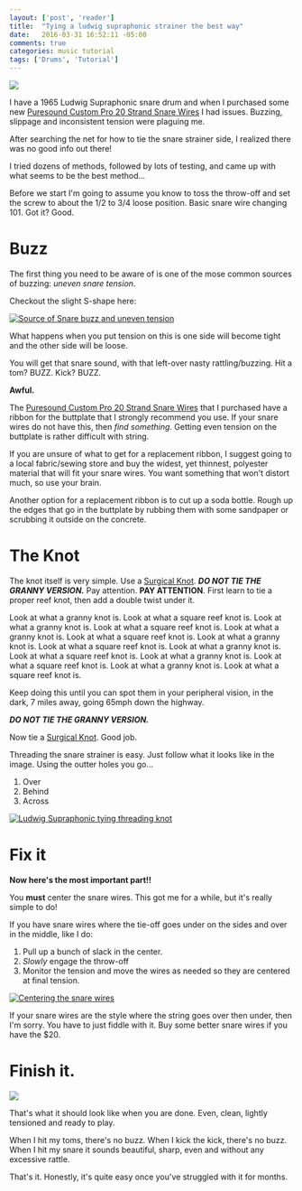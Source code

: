 ```yaml
---
layout: ['post', 'reader']
title:  "Tying a ludwig supraphonic strainer the best way"
date:   2016-03-31 16:52:11 -05:00
comments: true
categories: music tutorial
tags: ['Drums', 'Tutorial']
---
```


[![](/assets/SnareStrainer/Thumbnails/Starting.jpg)](/assets/SnareStrainer/Starting.jpg)

I have a 1965 Ludwig Supraphonic snare drum and when I purchased some new [Puresound Custom Pro 20 Strand Snare Wires](http://www.puresoundpercussion.com/PSPProductDetails.Page?AxPageID=6211&mode=0&productid=9&ActiveID=4896&productname=Custom_Pro) I had issues. Buzzing, slippage and inconsistent tension were plaguing me.

After searching the net for how to tie the snare strainer side, I realized there was no good info out there!

I tried dozens of methods, followed by lots of testing, and came up with what seems to be the best method...

<!--more-->

Before we start I'm going to assume you know to toss the throw-off and set the screw to about the 1/2 to 3/4 loose position. Basic snare wire changing 101. Got it? Good.

# Buzz

The first thing you need to be aware of is one of the mose common sources of buzzing: _uneven snare tension_.

Checkout the slight S-shape here: 

[![Source of Snare buzz and uneven tension](/assets/SnareStrainer/Thumbnails/Wiggle.jpg)](/assets/SnareStrainer/Wiggle.jpg)

What happens when you put tension on this is one side will become tight and the other side will be loose.

You will get that snare sound, with that left-over nasty rattling/buzzing. Hit a tom? BUZZ. Kick? BUZZ.

**Awful.**

The [Puresound Custom Pro 20 Strand Snare Wires](http://www.puresoundpercussion.com/PSPProductDetails.Page?AxPageID=6211&mode=0&productid=9&ActiveID=4896&productname=Custom_Pro) that I purchased have a ribbon for the buttplate that I strongly recommend you use. If your snare wires do not have this, then *find something*.  Getting even tension on the buttplate is rather difficult with string.

If you are unsure of what to get for a replacement ribbon, I suggest going to a local fabric/sewing store and buy the widest, yet thinnest, polyester material that will fit your snare wires. You want something that won't distort much, so use your brain.

Another option for a replacement ribbon is to cut up a soda bottle. Rough up the edges that go in the buttplate by rubbing them with some sandpaper or scrubbing it outside on the concrete.


# The Knot

The knot itself is very simple. Use a [Surgical Knot](http://www.animatedknots.com/reef/index.php). **_DO NOT TIE THE GRANNY VERSION._** Pay attention. **PAY ATTENTION**. First learn to tie a proper reef knot, then add a double twist under it.

Look at what a granny knot is. Look at what a square reef knot is. Look at what a granny knot is. Look at what a square reef knot is. Look at what a granny knot is. Look at what a square reef knot is. Look at what a granny knot is. Look at what a square reef knot is. Look at what a granny knot is. Look at what a square reef knot is. Look at what a granny knot is. Look at what a square reef knot is. Look at what a granny knot is. Look at what a square reef knot is. 

Keep doing this until you can spot them in your peripheral vision, in the dark, 7 miles away, going 65mph down the highway.

**_DO NOT TIE THE GRANNY VERSION._**

Now tie a [Surgical Knot](http://www.animatedknots.com/reef/index.php). Good job.

Threading the snare strainer is easy. Just follow what it looks like in the image. Using the outter holes you go...

1. Over
2. Behind
3. Across


[![Ludwig Supraphonic tying threading knot](/assets/SnareStrainer/Thumbnails/Knot.jpg)](/assets/SnareStrainer/Knot.jpg)


# Fix it

**Now here's the most important part!!**

You **must** center the snare wires. This got me for a while, but it's really simple to do!

If you have snare wires where the tie-off goes under on the sides and over in the middle, like I do:

1. Pull up a bunch of slack in the center.
2. _Slowly_ engage the throw-off
3. Monitor the tension and move the wires as needed so they are centered at final tension.

[![Centering the snare wires](/assets/SnareStrainer/Thumbnails/Center.jpg)](/assets/SnareStrainer/Center.jpg)

If your snare wires are the style where the string goes over then under, then I'm sorry. You have to just fiddle with it. Buy some better snare wires if you have the $20.

# Finish it.

[![](/assets/SnareStrainer/Thumbnails/Starting.jpg)](/assets/SnareStrainer/Starting.jpg)

That's what it should look like when you are done. Even, clean, lightly tensioned and ready to play.

When I hit my toms, there's no buzz. When I kick the kick, there's no buzz. When I hit my snare it sounds beautiful, sharp, even and without any excessive rattle.

That's it. Honestly, it's quite easy once you've struggled with it for months.



 

